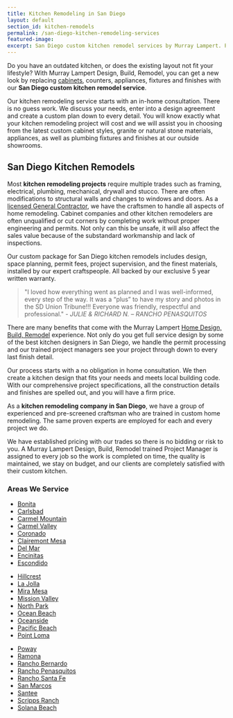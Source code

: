 ```yaml
---
title: Kitchen Remodeling in San Diego
layout: default
section_id: kitchen-remodels
permalink: /san-diego-kitchen-remodeling-services
featured-image:
excerpt: San Diego custom kitchen remodel services by Murray Lampert. Providing kitchen remodeling in San Diego since 1975. View our kitchen remodel projects today.
---
```


Do you have an outdated kitchen, or does the existing layout not fit your lifestyle? With Murray Lampert Design, Build, Remodel, you can get a new look by replacing <a href="/san-diego-custom-cabinet-construction-services/">cabinets</a>, counters, appliances, fixtures and finishes with our **San Diego custom kitchen remodel service**.

Our kitchen remodeling service starts with an in-home consultation. There is no guess work. We discuss your needs, enter into a design agreement and create a custom plan down to every detail. You will know exactly what your kitchen remodeling project will cost and we will assist you in choosing from the latest custom cabinet styles, granite or natural stone materials, appliances, as well as plumbing fixtures and finishes at our outside showrooms.

## San Diego Kitchen Remodels

Most **kitchen remodeling projects** require multiple trades such as framing, electrical, plumbing, mechanical, drywall and stucco. There are often modifications to structural walls and changes to windows and doors. As a [licensed General Contractor](https://www2.cslb.ca.gov/OnlineServices/CheckLicenseII/LicenseDetail.aspx?LicNum=458038), we have the craftsmen to handle all aspects of home remodeling. Cabinet companies and other kitchen remodelers are often unqualified or cut corners by completing work without proper engineering and permits. Not only can this be unsafe, it will also affect the sales value because of the substandard workmanship and lack of inspections.

Our custom package for San Diego kitchen remodels includes design, space planning, permit fees, project supervision, and the finest materials, installed by our expert craftspeople. All backed by our exclusive 5 year written warranty.

> "I loved how everything went as planned and I was well-informed, every step of the way. It was a “plus” to have my story and photos in the SD Union Tribune!!! Everyone was friendly, respectful and professional." - _JULIE &amp; RICHARD N. – RANCHO PENASQUITOS_

There are many benefits that come with the Murray Lampert [Home Design, Build, Remodel](/) experience. Not only do you get full service design by some of the best kitchen designers in San Diego, we handle the permit processing and our trained project managers see your project through down to every last finish detail.

Our process starts with a no obligation in home consultation. We then create a kitchen design that fits your needs and meets local building code. With our comprehensive project specifications, all the construction details and finishes are spelled out, and you will have a firm price.

As a **kitchen remodeling company in San Diego**, we have a group of experienced and pre-screened craftsman who are trained in custom home remodeling. The same proven experts are employed for each and every project we do.

We have established pricing with our trades so there is no bidding or risk to you. A Murray Lampert Design, Build, Remodel trained Project Manager is assigned to every job so the work is completed on time, the quality is maintained, we stay on budget, and our clients are completely satisfied with their custom kitchen.

### Areas We Service

<section class="flex-section">
  <ul class="city-list">
  	<li><a href="/kitchen-remodeling-bonita">Bonita</a></li>
  	<li><a href="/kitchen-remodeling-carlsbad">Carlsbad</a></li>
  	<li><a href="/kitchen-remodeling-carmel-mountain">Carmel Mountain</a></li>
  	<li><a href="/kitchen-remodeling-carmel-valley">Carmel Valley</a></li>
  	<li><a href="/kitchen-remodeling-coronado">Coronado</a></li>
  	<li><a href="/kitchen-remodel-clairemont-mesa">Clairemont Mesa</a></li>
  	<li><a href="/kitchen-remodeling-del-mar">Del Mar</a></li>
  	<li><a href="/kitchen-remodeling-encinitas">Encinitas</a></li>
  	<li><a href="/kitchen-remodeling-escondido">Escondido</a></li>
  </ul>
  <ul class="city-list">
   	<li><a href="/kitchen-remodeling-hillcrest">Hillcrest</a></li>
   	<li><a href="/kitchen-remodeling-la-jolla">La Jolla</a></li>
   	<li><a href="/kitchen-remodeling-mira-mesa">Mira Mesa</a></li>
   	<li><a href="/kitchen-remodeling-mission-valley">Mission Valley</a></li>
   	<li><a href="/kitchen-remodeling-north-park">North Park</a></li>
   	<li><a href="/kitchen-remodeling-ocean-beach">Ocean Beach</a></li>
   	<li><a href="/kitchen-remodeling-oceanside">Oceanside</a></li>
   	<li><a href="/kitchen-remodeling-pacific-beach">Pacific Beach</a></li>
   	<li><a href="/kitchen-remodeling-point-loma">Point Loma</a></li>
  </ul>
  <ul class="city-list">
   	<li><a href="/kitchen-remodeling-poway">Poway</a></li>
   	<li><a href="/kitchen-remodeling-ramona">Ramona</a></li>
   	<li><a href="/kitchen-remodel-rancho-bernardo">Rancho Bernardo</a></li>
   	<li><a href="/kitchen-remodeling-rancho-penasquitos">Rancho Penasquitos</a></li>
   	<li><a href="/kitchen-remodeling-rancho-santa-fe">Rancho Santa Fe</a></li>
   	<li><a href="/kitchen-remodel-san-marcos">San Marcos</a></li>
   	<li><a href="/kitchen-remodeling-santee">Santee</a></li>
   	<li><a href="/kitchen-remodeling-scripps-ranch">Scripps Ranch</a></li>
   	<li><a href="/kitchen-remodeling-solana-beach">Solana Beach</a></li>
  </ul>
</section>

